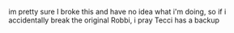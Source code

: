 im pretty sure I broke this and have no idea what i'm doing, so if i accidentally break the original Robbi, i pray Tecci has a backup
